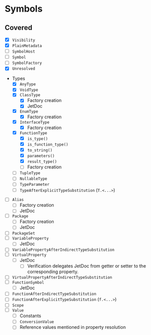 # Symbols

## Covered

* [x] `Visibility`
* [x] `PlainMetadata`
* [ ] `SymbolHost`
* [ ] `Symbol`
* [ ] `SymbolFactory`
* [x] `Unresolved`
* Types
  * [x] `AnyType`
  * [x] `VoidType`
  * [x] `ClassType`
    * [x] Factory creation
    * [x] JetDoc
  * [x] `EnumType`
    * [x] Factory creation
  * [x] `InterfaceType`
    * [x] Factory creation
  * [x] `FunctionType`
    * [x] `is_type()`
    * [x] `is_function_type()`
    * [x] `to_string()`
    * [x] `parameters()`
    * [x] `result_type()`
    * [ ] Factory creation
  * [ ] `TupleType`
  * [ ] `NullableType`
  * [ ] `TypeParameter`
  * [ ] `TypeAfterExplicitTypeSubstitution` (`T.<...>`)
* [ ] `Alias`
  * [ ] Factory creation
  * [ ] JetDoc
* [ ] `Package`
  * [ ] Factory creation
  * [ ] JetDoc
* [ ] `PackageSet`
* [ ] `VariableProperty`
  * [ ] JetDoc
* [ ] `VariablePropertyAfterIndirectTypeSubstitution`
* [ ] `VirtualProperty`
  * [ ] JetDoc
    * [ ] Verification delegates JetDoc from getter or setter to the corresponding property.
* [ ] `VirtualPropertyAfterIndirectTypeSubstitution`
* [ ] `FunctionSymbol`
  * [ ] JetDoc
* [ ] `FunctionAfterIndirectTypeSubstitution`
* [ ] `FunctionAfterExplicitTypeSubstitution` (`f.<...>`)
* [ ] `Scope`
* [ ] `Value`
  * [ ] Constants
  * [ ] `ConversionValue`
  * [ ] Reference values mentioned in property resolution